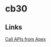 # cb30

## Links
[Call APIs from Apex](https://developer.salesforce.com/docs/platform/lwc/guide/data-api-calls-apex.html)